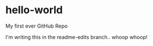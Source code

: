 # hello-world
My first ever GitHub Repo

I'm writing this in the readme-edits branch.. whoop whoop!
